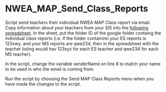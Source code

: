 # NWEA_MAP_Send_Class_Reports
Script send teachers their individual NWEA MAP Class report via email.  Copy information about your teachers from your SIS into the [following spreadsheet](https://docs.google.com/spreadsheets/d/1HhXDBVQp0gzInrwArV_7p60fFSzWk-7SMuW26Xns5lw/copy).  In the sheet, put the folder ID of the google folder containg the individual class reports (i.e. if the folder containinn your ES reports is 123xwy, and your MS reports are qwe234, then in the spreadsheet with the teacher listing would hav 123xyz for each ES teacher and qwe234 for each MS teacher).

In the script, change the variable senderName on line 8 to match your name to be used in who the email is coming from.

Run the script by choosing the Send MAP Class Reports menu when you have made the changes to the script.
